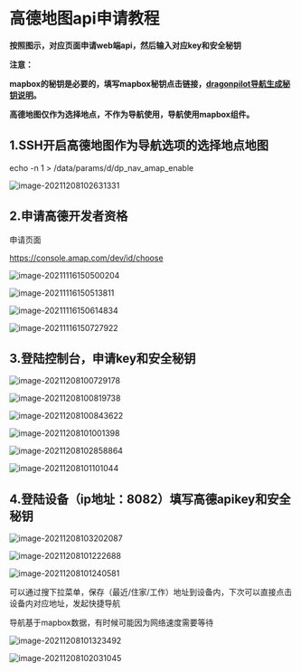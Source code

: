 # 高德地图api申请教程

**按照图示，对应页面申请web端api，然后输入对应key和安全秘钥**

**注意：**

**mapbox的秘钥是必要的，填写mapbox秘钥点击链接，[dragonpilot导航生成秘钥说明](mapbox_Access_tokens.md)。**

**高德地图仅作为选择地点，不作为导航使用，导航使用mapbox组件。**



## 1.SSH开启高德地图作为导航选项的选择地点地图

echo -n 1 > /data/params/d/dp_nav_amap_enable

![image-20211208102631331](../files/Amap_Access_tokens/image-20211208102631331.png)



## 2.申请高德开发者资格

申请页面

https://console.amap.com/dev/id/choose

![image-20211116150500204](../files/Amap_Access_tokens/image-20211116150500204.png)

![image-20211116150513811](../files/Amap_Access_tokens/image-20211116150513811.png)

![image-20211116150614834](../files/Amap_Access_tokens/image-20211116150614834.png)

![image-20211116150727922](../files/Amap_Access_tokens/image-20211116150727922.png)



## 3.登陆控制台，申请key和安全秘钥

![image-20211208100729178](../files/Amap_Access_tokens/image-20211208100729178.png)

![image-20211208100819738](../files/Amap_Access_tokens/image-20211208100819738.png)

![image-20211208100843622](../files/Amap_Access_tokens/image-20211208100843622.png)

![image-20211208101001398](../files/Amap_Access_tokens/image-20211208101001398.png)

![image-20211208102858864](../files/Amap_Access_tokens/image-20211208102858864.png)



![image-20211208101101044](../files/Amap_Access_tokens/image-20211208101101044.png)

## 4.登陆设备（ip地址：8082）填写高德apikey和安全秘钥

![image-20211208103202087](../files/Amap_Access_tokens/image-20211208103202087.png)

![image-20211208101222688](../files/Amap_Access_tokens/image-20211208101222688.png)

![image-20211208101240581](../files/Amap_Access_tokens/image-20211208101240581.png)



可以通过搜下拉菜单，保存（最近/住家/工作）地址到设备内，下次可以直接点击设备内对应地址，发起快捷导航

导航基于mapbox数据，有时候可能因为网络速度需要等待

![image-20211208101323492](../files/Amap_Access_tokens/image-20211208101323492.png)

![image-20211208102031045](../files/Amap_Access_tokens/image-20211208102031045.png)